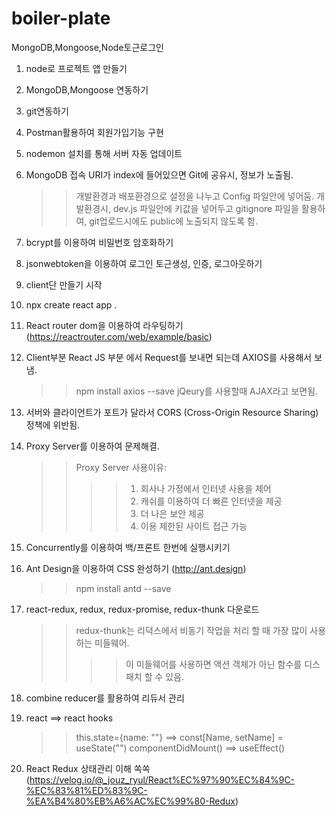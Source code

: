 # boiler-plate

MongoDB,Mongoose,Node토근로그인

1. node로 프로젝트 앱 만들기
2. MongoDB,Mongoose 연동하기
3. git연동하기
4. Postman활용하여 회원가입기능 구현
5. nodemon 설치를 통해 서버 자동 업데이트
6. MongoDB 접속 URI가 index에 들어있으면 Git에 공유시, 정보가 노출됨.
   > > 개발환경과 배포환경으로 설정을 나누고 Config 파일안에 넣어둠.
   > > 개발환경시, dev.js 파일안에 키값을 넣어두고 gitignore 파일을 활용하여, git업로드시에도 public에 노출되지 않도록 함.
7. bcrypt를 이용하여 비밀번호 암호화하기
8. jsonwebtoken을 이용하여 로그인 토근생성, 인증, 로그아웃하기
9. client단 만들기 시작
10. npx create react app .
11. React router dom을 이용하여 라우팅하기 (https://reactrouter.com/web/example/basic)
12. Client부분 React JS 부분 에서 Request를 보내면 되는데 AXIOS를 사용해서 보냄.
    > > npm install axios --save
    > > jQeury를 사용할때 AJAX라고 보면됨.
13. 서버와 클라이언트가 포트가 달라서 CORS (Cross-Origin Resource Sharing) 정책에 위반됨.
14. Proxy Server를 이용하여 문제해결.
    > > Proxy Server 사용이유:
    > >
    > > > > 1. 회사나 가정에서 인터넷 사용을 제어
    > > > > 2. 캐쉬를 이용하여 더 빠른 인터넷을 제공
    > > > > 3. 더 나은 보안 제공
    > > > > 4. 이용 제한된 사이트 접근 가능
15. Concurrently를 이용하여 백/프론트 한번에 실행시키기
16. Ant Design을 이용하여 CSS 완성하기 (http://ant.design)
    > > npm install antd --save
17. react-redux, redux, redux-promise, redux-thunk 다운로드 
    > > redux-thunk는 리덕스에서 비동기 작업을 처리 할 때 가장 많이 사용하는 미들웨어.
    > > > > 이 미들웨어를 사용하면 액션 객체가 아닌 함수를 디스패치 할 수 있음.
18. combine reducer를 활용하여 리듀서 관리
19. react ==> react hooks

    > > this.state={name: ""} ==> const[Name, setName] = useState("")
    > > componentDidMount() ==> useEffect()

20. React Redux 상태관리 이해 쏙쏙 (https://velog.io/@_jouz_ryul/React%EC%97%90%EC%84%9C-%EC%83%81%ED%83%9C-%EA%B4%80%EB%A6%AC%EC%99%80-Redux)
